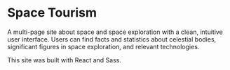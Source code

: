 # Space Tourism

A multi-page site about space and space exploration with a clean, intuitive 
user interface. Users can find facts and statistics about celestial bodies, 
significant figures in space exploration, and relevant technologies.

This site was built with React and Sass.